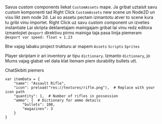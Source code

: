 Savus custom components liekat `CustomAssets` mape.
Ja gribat uztaisit savu custom komponenti tad Right Click `CustomAssets` new scene un Node2D un visu likt zem node 2d.
Lai so assetu pectam izmantotu atver to scene kura tu gribi vinu importet. Right Click uz savu custom component un izvelies instantiate
Lai skripta deklaretajam mainigajam gribat lai vinu redz editora izmantojiet `@export` direktivu pirms mainiga taja pasa linija piemeram `@export var speed: float = 1.23`

Btw vajag labaku project trukturu ar mapem `Assets` `Scripts` `Sprites`

Player skriptam ir ari inventory ar tipu `dictionary`. Izmanto `dictionary`, jo Mums vajag glabat vel data klat itemam piem durability bullets utt.

ChatSkibiti piemers 
```
var itemData = {
    "name": "Assault Rifle",
    "icon": preload("res://textures/rifle.png"),  # Replace with your icon path
    "quantity": 1,  # Number of rifles in possession
    "ammo": {  # Dictionary for ammo details
        "bullets": 100,
        "magazines": 3
    }
}
```
